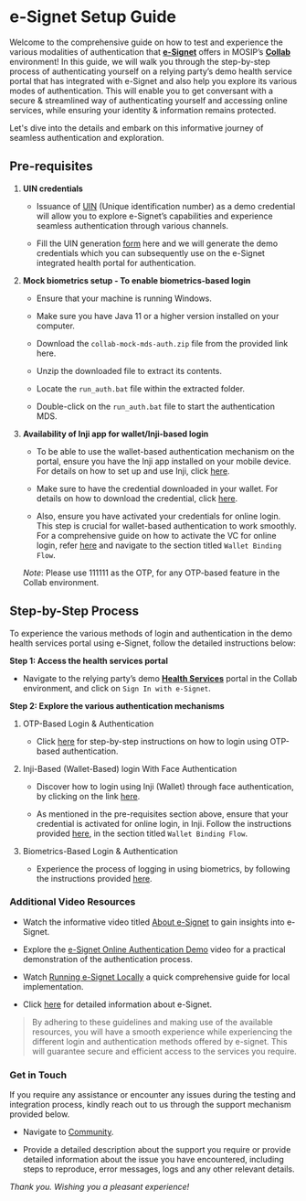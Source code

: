 # e-Signet Setup Guide

Welcome to the comprehensive guide on how to test and experience the various modalities of authentication that [**e-Signet**](https://docs.esignet.io/) offers in MOSIP’s [**Collab**](https://collab.mosip.net/) environment! In this guide, we will walk you through the step-by-step process of authenticating yourself on a relying party’s demo health service portal that has integrated with e-Signet and also help you explore its various modes of authentication. This will enable you to get conversant with a secure & streamlined way of authenticating yourself and accessing online services, while ensuring your identity & information remains protected. 

Let's dive into the details and embark on this informative journey of seamless authentication and exploration.

## Pre-requisites

1. **UIN credentials**

    * Issuance of [UIN](https://docs.mosip.io/1.2.0/id-lifecycle-management/identifiers#uin) (Unique identification number) as a demo credential will allow you to explore e-Signet’s capabilities and experience seamless authentication through various channels.

    * Fill the UIN generation [form](https://docs.google.com/forms/d/e/1FAIpQLSc2I0CQqlYRIrEmcJ3J3tKlYOVNcYNj88YZe4MMwU2RZTrjOA/viewform) here and we will generate the demo credentials which you can subsequently use on the e-Signet integrated health portal for authentication.

2. **Mock biometrics setup - To enable biometrics-based login**

    * Ensure that your machine is running Windows.

    * Make sure you have Java 11 or a higher version installed on your computer.

    * Download the `collab-mock-mds-auth.zip` file from the provided link here.

    * Unzip the downloaded file to extract its contents.

    * Locate the `run_auth.bat` file within the extracted folder.

    * Double-click on the `run_auth.bat` file to start the authentication MDS.

3. **Availability of Inji app for wallet/Inji-based login**

    * To be able to use the wallet-based authentication mechanism on the portal, ensure you have the Inji app installed on your mobile device. For details on how to set up and use Inji, click [here](https://docs.mosip.io/1.2.0/collab-getting-started-guide/collab-inji-setup-guide). 

    * Make sure to have the credential downloaded in your wallet. For details on how to download the credential, click [here](https://docs.mosip.io/1.2.0/collab-getting-started-guide/collab-inji-setup-guide). 

   * Also, ensure you have activated your credentials for online login. This step is crucial for wallet-based authentication to work smoothly. For a comprehensive guide on how to activate the VC for online login, refer [here](https://docs.mosip.io/1.2.0/modules/inji-user-guide#wallet-binding-flow) and navigate to the section titled `Wallet Binding Flow`.

   _Note_: Please use 111111 as the OTP, for any OTP-based feature in the Collab environment.

## Step-by-Step Process

To experience the various methods of login and authentication in the demo health services portal using e-Signet, follow the detailed instructions below:

**Step 1: Access the health services portal**

  * Navigate to the relying party’s demo [**Health Services**](https://healthservices-esignet.collab.mosip.net/) portal in the Collab environment, and click on `Sign In with e-Signet`.

**Step 2: Explore the various authentication mechanisms**

1. OTP-Based Login & Authentication

    * Click [here](https://docs.esignet.io/esignet-end-user-guide/login-with-otp) for step-by-step instructions on how to login using OTP-based authentication.

2. Inji-Based (Wallet-Based) login With Face Authentication

    * Discover how to login using Inji (Wallet) through face authentication, by clicking on the link [here](https://docs.esignet.io/esignet-end-user-guide/login-flow-qr-code).

    * As mentioned in the pre-requisites section above, ensure that your credential is activated for online login, in Inji. Follow the instructions provided [here](https://docs.mosip.io/1.2.0/modules/inji-user-guide#wallet-binding-flow), in the section titled `Wallet Binding Flow`.

3. Biometrics-Based Login & Authentication

    * Experience the process of logging in using biometrics, by following the instructions provided [here](https://docs.esignet.io/esignet-end-user-guide/login-with-biometrics).

### Additional  Video Resources

* Watch the informative video titled [About e-Signet](https://www.youtube.com/watch?v=ZfUPRv71s_0,) to gain insights into e-Signet.

* Explore the [e-Signet Online Authentication Demo](https://www.youtube.com/watch?v=uNKlmw9KRFg) video for a practical demonstration of the authentication process.

* Watch [Running e-Signet Locally](https://youtu.be/nmIZl6Tmt68?si=odKFq3UUQrV1kb6H) a quick comprehensive guide for local implementation.

* Click [here](https://docs.esignet.io/) for detailed information about e-Signet.

> By adhering to these guidelines and making use of the available resources, you will have a smooth experience while experiencing the different login and authentication methods offered by e-signet. This will guarantee secure and efficient access to the services you require.

### Get in Touch

If you require any assistance or encounter any issues during the testing and integration process, kindly reach out to us through the support mechanism provided below.

* Navigate to [Community](https://www.mosip.io/community.php).

* Provide a detailed description about the support you require or provide detailed information about the issue you have encountered, including steps to reproduce, error messages, logs and any other relevant details.

_Thank you. Wishing you a pleasant experience!_
